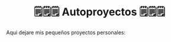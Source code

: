 <h1 align="center"> 🗒️🗒️🗒️  Autoproyectos  🗒️🗒️🗒️ </h1>

Aqui dejare mis pequeños proyectos personales:
